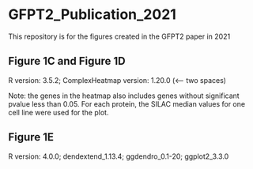 # GFPT2_Publication_2021
This repository is for the figures created in the GFPT2 paper in 2021

## Figure 1C and Figure 1D
R version: 3.5.2; ComplexHeatmap version: 1.20.0 (<-- two spaces)

Note: the genes in the heatmap also includes genes without significant pvalue less than 0.05. For each protein, the SILAC median values for one cell line were used for the plot.



## Figure 1E
R version: 4.0.0; dendextend_1.13.4; ggdendro_0.1-20; ggplot2_3.3.0 
